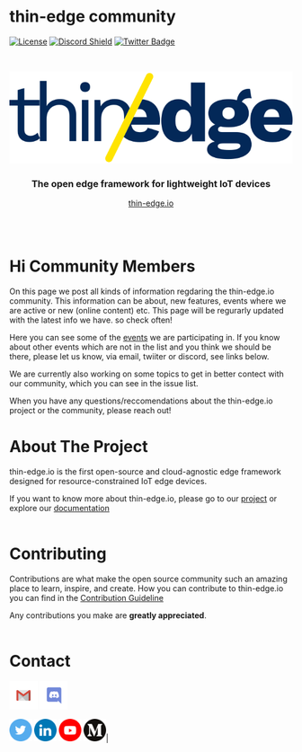 # thin-edge community
 [![License](https://img.shields.io/badge/License-Apache%202.0-blue.svg)](LICENSE.txt)
[![Discord Shield](https://discord.com/api/guilds/832211156520796171/widget.png?style=shield)](https://discord.gg/SvqWp6nrsK)
[![Twitter Badge](https://img.shields.io/twitter/follow/thin_edge_io?style=social)](https://twitter.com/thin_edge_io)


<!-- PROJECT LOGO -->
<br />
<p align="center">
  <a href="https://thin-edge.io">
    <img src="images/thin-edge-logo.png" alt="Logo">
  </a>

  <h3 align="center">The open edge framework for lightweight IoT devices</h3>
  <p align="center"><a href="https://thin-edge.io">thin-edge.io</a></p>
  <br />
  <br />
</p>


# Hi Community Members

On this page we post all kinds of information regdaring the thin-edge.io community. This information can be about, new features, events where we are active or new (online content) etc.
This page  will be regurarly updated with the latest info we have. so check often!

Here you can see some of the [events](/src/calendar.md) we are participating in. If you know about other events which are not in the list and you think we should be there, please let us know, via email, twiiter or discord, see links below.

We are currently also working on some topics to get in better contect with our community, which you can see in the issue list.

When you have any questions/reccomendations about the thin-edge.io project or the community, please reach out!

# About The Project

thin-edge.io is the first open-source and cloud-agnostic edge framework designed for resource-constrained IoT edge devices.

If you want to know more about thin-edge.io, please go to our [project](https://github.com/thin-edge/thin-edge.io) or explore our [documentation](https://thin-edge.github.io/thin-edge.io/html/) 
<br/>
<br/>

<!-- CONTRIBUTING -->
# Contributing

Contributions are what make the open source community such an amazing place to learn, inspire, and create.
How you can contribute to thin-edge.io you can find in the [Contribution Guideline](CONTRIBUTING.md)

Any contributions you make are **greatly appreciated**.
<br/>
<br/>

<!-- CONTACT -->
# Contact


<a href="mailto:info@thin-edge.io"><img alt="Email" width="50px" src="images/Gmail.png"></img></a> <a href="https://discord.com/invite/SvqWp6nrsK"><img alt="Discord" width="50px" src="images/Discord.png"></img></a>

<a href="https://twitter.com/thin_edge_io"><img alt="Twitter" width="40px" src="images/Twitter.png"></img></a> <a href="https://www.linkedin.com/company/thin-edge"><img alt="Linkedin" width="40px" src="images/LinkedIN.png"></img></a> <a href="https://www.youtube.com/channel/UC9u2hxmXY-cTqM1-aaDBY-w"><img alt="YouTube" width="40px" src="images/Youtube.png"></img></a> <a href="https://https://medium.com/thin-edge-io"><img alt="Medium" width="40px" src="images/Medium.png"></img></a>|
